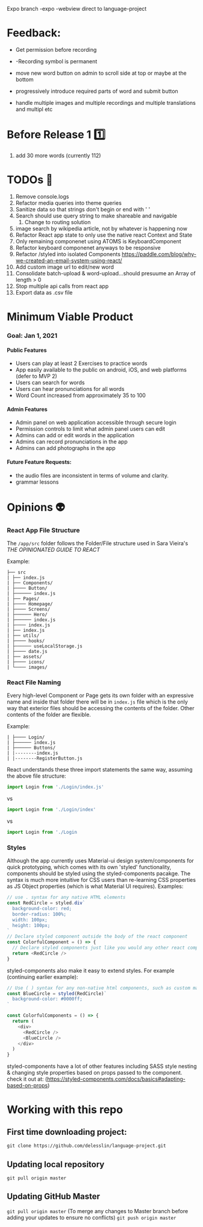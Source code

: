 Expo branch
-expo
-webview direct to language-project

# Feedback:
- Get permission before recording
- -Recording symbol is permanent

- move new word button on admin to scroll side at top or maybe at the bottom
- progressively introduce required parts of word and submit button

- handle multiple images and multiple recordings and multiple translations and multipl etc

# Before Release 1 1️⃣
1. add 30 more words (currently 112)

# TODOs 📎

1.  Remove console.logs
2.  Refactor media queries into theme queries
3. Sanitize data so that strings don't begin or end with ' '
4. Search should use query string to make shareable and navigable
   1. Change to routing solution
5. image search by wikipedia article, not by whatever is happening now
6.  Refactor React app state to only use the native react Context and State
   1. Only remaining componenet using ATOMS is KeyboardComponent
   2. Refactor keyboard componenet anyways to be responsive
7.  Refactor /styled into isolated Components <https://paddle.com/blog/why-we-created-an-email-system-using-react/>
8.  Add custom image url to edit/new word
9.  Consolidate batch-upload & word-upload...should presuume an Array of length > 0
10. Stop multiple api calls from react app
11. Export data as .csv file

# Minimum Viable Product

### Goal: Jan 1, 2021

#### Public Features

- Users can play at least 2 Exercises to practice words
- App easily available to the public on android, iOS, and web platforms (defer to MVP 2)
- Users can search for words
- Users can hear pronunciations for all words
- Word Count increased from approximately 35 to 100

#### Admin Features

- Admin panel on web application accessible through secure login
- Permission controls to limit what admin panel users can edit
- Admins can add or edit words in the application
- Admins can record pronunciations in the app
- Admins can add photographs in the app

#### Future Feature Requests:
- the audio files are inconsistent in terms of volume and clarity.
- grammar lessons

# Opinions 👽

### React App File Structure

The `/app/src` folder follows the Folder/File structure used in Sara Vieira's _THE OPINIONATED GUIDE TO REACT_

Example:

```
├── src
| ├── index.js
| ├── Components/
| ├──── Button/
| ├────── index.js
| ├── Pages/
| ├──── Homepage/
| ├──── Screens/
| ├────── Hero/
| ├────── index.js
| ├──── index.js
| ├── index.js
| ├── utils/
| ├──── hooks/
| ├────── useLocalStorage.js
| ├──── date.js
| ├── assets/
| ├──── icons/
| └──── images/
```

### React File Naming

Every high-level Component or Page gets its own folder with an expressive name and inside that folder there will be in `index.js` file which is the only way that exterior files should be accessing the contents of the folder. Other contents of the folder are flexible.

Example:

```
| ├──── Login/
| ├────── index.js
| ├────── Buttons/
| |--------index.js
| |--------RegisterButton.js
```

React understands these three import statements the same way, assuming the above file structure:

```javascript
import Login from './Login/index.js'
```

vs

```javascript
import Login from './Login/index'
```

vs

```javascript
import Login from './Login
```

### Styles

Although the app currently uses Material-ui design system/components for quick prototyping, which comes with its own 'styled' functionality, components should be styled using the styled-components pacakge. The syntax is much more intuitive for CSS users than re-learning CSS properties as JS Object properties (which is what Material UI requires).
Examples:

```javascript
// use . syntax for any native HTML elements
const RedCircle = styled.div`
  background-color: red;
  border-radius: 100%;
  width: 100px;
  height: 100px;
`
// Declare styled component outside the body of the react component
const ColorfulComponent = () => {
  // Declare styled components just like you would any other react component
  return <RedCircle />
}
```

styled-components also make it easy to extend styles.
For example (continuing earlier example):

```javascript
// Use ( ) syntax for any non-native html components, such as custom made components and Material UI components
const BlueCircle = styled(RedCircle)`
  background-color: #0000ff;
`

const ColorfulComponents = () => {
  return (
    <div>
      <RedCircle />
      <BlueCircle />
    </div>
  )
}
```

styled-components have a lot of other features including SASS style nesting & changing style properties based on props passed to the component. check it out at: (https://styled-components.com/docs/basics#adapting-based-on-props)

# Working with this repo

## First time downloading project:

`git clone https://github.com/delesslin/language-project.git`

## Updating local repository

`git pull origin master`

## Updating GitHub Master

`git pull origin master`
(To merge any changes to Master branch before adding your updates to ensure no conflicts)
`git push origin master`

